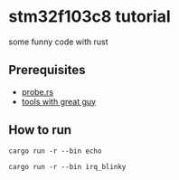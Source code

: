 # stm32f103c8 tutorial

some funny code with rust

## Prerequisites

- [probe.rs](https://probe.rs/)
- [tools with great guy](https://www.youtube.com/watch?v=TOAynddiu5M)

## How to run

```
cargo run -r --bin echo

cargo run -r --bin irq_blinky
```
